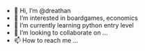 - 👋 Hi, I’m @dreathan
- 👀 I’m interested in boardgames, economics
- 🌱 I’m currently learning python entry level
- 💞️ I’m looking to collaborate on ...
- 📫 How to reach me ...

<!---
dreathan/dreathan is a ✨ special ✨ repository because its `README.md` (this file) appears on your GitHub profile.
You can click the Preview link to take a look at your changes.
--->
